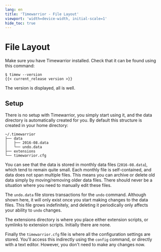 ```yaml
---
lang: en
title: 'Timewarrior - File Layout'
viewport: 'width=device-width, initial-scale=1'
hide_toc: true
---
```


# File Layout

Make sure you have Timewarrior installed.
Check that it can be found using this command:

    $ timew --version
    {{< current_release version >}}

The version is displayed, all is well.

## Setup

There is no setup with Timewarrior, you simply start using it, and the data directory is automatically created for you.
By default this structure is created in your home directory:

    ~/.timewarrior
    ├── data
    │   ├── 2016-08.data
    │   └── undo.data
    ├── extensions
    └── timewarrior.cfg

You can see that the data is stored in monthly data files (`2016-08.data`), which tend to remain quite small.
Each monthly file is self-contained, and data does not span multiple files.
This means you can archive or delete old data simply by moving/removing older data files. There should never be a situation where you need to manually edit these files.

The `undo.data` file stores transactions for the `undo` command.
Although shown here, it will only exist once you start making changes to the data files.
This file grows indefinitely, and deleting it periodically only affects your ability to `undo` changes.

The extensions directory is where you place either extension scripts, or symlinks to extension scripts.
Initially there are none.

Finally the `timewarrior.cfg` file is where all the configuration settings are stored.
You\'ll access this indirectly using the `config` command, or directly with a text editor.
However, you don\'t need to make any changes now.
